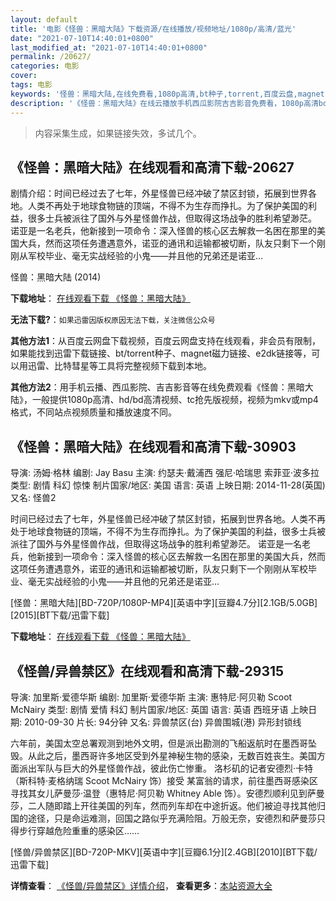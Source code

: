 ```yaml
---
layout: default
title: '电影《怪兽：黑暗大陆》下载资源/在线播放/视频地址/1080p/高清/蓝光'
date: "2021-07-10T14:40:01+0800"
last_modified_at: "2021-07-10T14:40:01+0800"
permalink: /20627/
categories: 电影
cover:
tags: 电影
keywords: '怪兽：黑暗大陆,在线免费看,1080p高清,bt种子,torrent,百度云盘,magnet,磁力链,迅雷下载资源'
description: '《怪兽：黑暗大陆》在线云播放手机西瓜影院吉吉影音免费看，1080p高清bd/hd未删减完整版和tc抢先枪版，mkv/mp4格式，附带bt/torrent种子、magnet/磁力链、百度云盘、网盘资源迅雷下载链接'
---
```


>内容采集生成，如果链接失效，多试几个。


## 《怪兽：黑暗大陆》在线观看和高清下载-20627

剧情介绍：时间已经过去了七年，外星怪兽已经冲破了禁区封锁，拓展到世界各地。人类不再处于地球食物链的顶端，不得不为生存而挣扎。为了保护美国的利益，很多士兵被派往了国外与外星怪兽作战，但取得这场战争的胜利希望渺茫。 诺亚是一名老兵，他新接到一项命令：深入怪兽的核心区去解救一名困在那里的美国大兵，然而这项任务遭遇意外，诺亚的通讯和运输都被切断，队友只剩下一个刚刚从军校毕业、毫无实战经验的小鬼——并且他的兄弟还是诺亚…


怪兽：黑暗大陆 (2014)

**下载地址**： [在线观看下载 《怪兽：黑暗大陆》](https://www.btbtdy.me/btdy/dy665.html) 


**无法下载?**：`如果迅雷因版权原因无法下载，关注微信公众号 `

**其他方法1**：从百度云网盘下载视频，百度云网盘支持在线观看，非会员有限制，如果能找到迅雷下载链接、bt/torrent种子、magnet磁力链接、e2dk链接等，可以用迅雷、比特彗星等工具将完整视频下载到本地。

**其他方法2**：用手机云播、西瓜影院、吉吉影音等在线免费观看《怪兽：黑暗大陆》，一般提供1080p高清、hd/bd高清视频、tc抢先版视频，视频为mkv或mp4格式，不同站点视频质量和播放速度不同。


## 《怪兽：黑暗大陆》在线观看和高清下载-30903

导演: 汤姆·格林 编剧: Jay Basu 主演: 约瑟夫·戴浦西 强尼·哈瑞思 索菲亚·波多拉 类型: 剧情 科幻 惊悚 制片国家/地区: 美国 语言: 英语 上映日期: 2014-11-28(英国) 又名: 怪兽2

时间已经过去了七年，外星怪兽已经冲破了禁区封锁，拓展到世界各地。人类不再处于地球食物链的顶端，不得不为生存而挣扎。为了保护美国的利益，很多士兵被派往了国外与外星怪兽作战，但取得这场战争的胜利希望渺茫。 诺亚是一名老兵，他新接到一项命令：深入怪兽的核心区去解救一名困在那里的美国大兵，然而这项任务遭遇意外，诺亚的通讯和运输都被切断，队友只剩下一个刚刚从军校毕业、毫无实战经验的小鬼——并且他的兄弟还是诺亚…


[怪兽：黑暗大陆][BD-720P/1080P-MP4][英语中字][豆瓣4.7分][2.1GB/5.0GB][2015][BT下载/迅雷下载]

**下载地址**： [在线观看下载 《怪兽：黑暗大陆》](https://www.btdx8.com/torrent/monsters_the_dark_continent_2014.html) 


## 《怪兽/异兽禁区》在线观看和高清下载-29315

导演: 加里斯·爱德华斯 编剧: 加里斯·爱德华斯 主演: 惠特尼·阿贝勒 Scoot McNairy 类型: 剧情 爱情 科幻 制片国家/地区: 英国 语言: 英语 西班牙语 上映日期: 2010-09-30 片长: 94分钟 又名: 异兽禁区(台) 异兽围城(港) 异形封锁线

六年前，美国太空总署观测到地外文明，但是派出勘测的飞船返航时在墨西哥坠毁。从此之后，墨西哥许多地区受到外星神秘生物的感染，无数百姓丧生。美国方面派出军队与巨大的外星怪兽作战，彼此伤亡惨重。 洛杉矶的记者安德烈·卡特（斯科特·麦格纳瑞 Scoot McNairy 饰）接受 某富翁的请求，前往墨西哥感染区寻找其女儿萨曼莎·温登（惠特尼·阿贝勒 Whitney Able 饰）。安德烈顺利见到萨曼莎，二人随即踏上开往美国的列车，然而列车却在中途折返。他们被迫寻找其他归国的途径，只是命运难测，回国之路似乎充满险阻。万般无奈，安德烈和萨曼莎只得步行穿越危险重重的感染区……


[怪兽/异兽禁区][BD-720P-MKV][英语中字][豆瓣6.1分][2.4GB][2010][BT下载/迅雷下载]

**详情查看**： [《怪兽/异兽禁区》详情介绍](/movie/29315/)， **查看更多**：[本站资源大全](/movie/t/all/)

